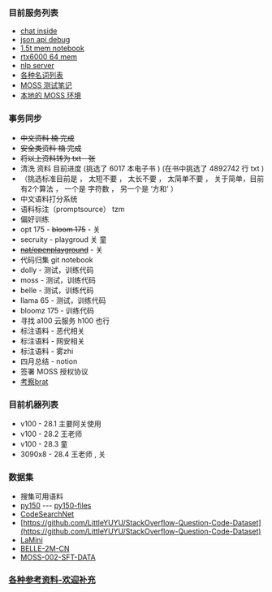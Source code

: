 ### 目前服务列表

* [chat inside ](https://c.tibok.org)
* [json api debug](https://j.tibok.org)
* [1.5t mem notebook](http://10.254.28.2:8888/)
* [rtx6000 64 mem](http://10.254.28.2:9999)
* [nlp server](http://10.254.28.2:5000/)
* [各种名词列表](noun.md)
* [MOSS 测试笔记](moss.md)
* [本地的 MOSS 环境](moss_on_3090.md)

### 事务同步
* ~~中文资料  楠 完成~~
* ~~安全类资料  楠 完成~~
* ~~将以上资料转为 txt - 张~~
* 清洗 资料  目前进度 (挑选了 6017 本电子书 ) (在书中挑选了 4892742 行 txt )
* （挑选标准目前是 ， 太短不要 ， 太长不要 ， 太简单不要 ， 关于简单，目前有2个算法  ， 一个是 字符数 ， 另一个是 ‘方和’ ）
* 中文语料打分系统
* 语料标注（promptsource） tzm
* 偏好训练
* opt 175 - ~~bloom 175~~ - 关
* secruity - playgroud 关 童 
* ~~[nat/openplayground](https://github.com/nat/openplayground)~~ - 关
* 代码归集 git notebook
* dolly - 测试，训练代码
* moss - 测试，训练代码
* belle - 测试，训练代码
* llama 65 - 测试，训练代码
* bloomz 175 - 训练代码
* 寻找 a100 云服务 h100 也行
* 标注语料 - 恶代相关
* 标注语料 - 网安相关
* 标注语料 - 雾zhi
* 四月总结 - notion
* 签署 MOSS 授权协议
* [考察brat](http://brat.nlplab.org/index.html)

### 目前机器列表

* v100 - 28.1  主要阿关使用
* v100 - 28.2  王老师
* v100 - 28.3  童
* 3090x8 - 28.4  王老师 , 关

### 数据集 
* 搜集可用语料
* [py150](https://www.sri.inf.ethz.ch/py150)  --- [py150-files](http://files.srl.inf.ethz.ch/data/py150_files.tar.gz)
* [CodeSearchNet](https://github.com/github/CodeSearchNet)
* [https://github.com/LittleYUYU/StackOverflow-Question-Code-Dataset](https://github.com/LittleYUYU/StackOverflow-Question-Code-Dataset)
* [LaMini](https://huggingface.co/datasets/MBZUAI/LaMini-instruction)
* [BELLE-2M-CN](https://huggingface.co/datasets/BelleGroup/train_2M_CN)
* [MOSS-002-SFT-DATA](https://huggingface.co/datasets/fnlp/moss-002-sft-data)

### [各种参考资料-欢迎补充](ref.md)
